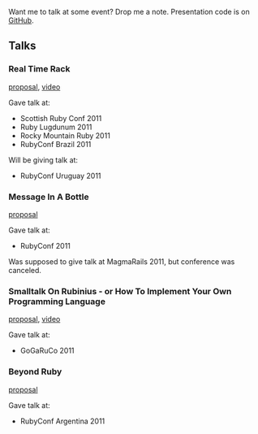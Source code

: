Want me to talk at some event? Drop me a note. Presentation code is on [GitHub](https://github.com/rkh/presentations).

## Talks

### Real Time Rack

[proposal](https://github.com/rkh/proposals/blob/master/prepared_talks/real_time_rack.md),
[video](http://confreaks.net/videos/727-rockymtnruby2011-real-time-rack)

Gave talk at:

* Scottish Ruby Conf 2011
* Ruby Lugdunum 2011
* Rocky Mountain Ruby 2011
* RubyConf Brazil 2011

Will be giving talk at:

* RubyConf Uruguay 2011

### Message In A Bottle

[proposal](https://github.com/rkh/proposals/blob/master/prepared_talks/method_dispatch.md)

Gave talk at:

* RubyConf 2011

Was supposed to give talk at MagmaRails 2011, but conference was canceled.

### Smalltalk On Rubinius - or How To Implement Your Own Programming Language

[proposal](https://github.com/rkh/proposals/blob/master/prepared_talks/reak.md),
[video](http://confreaks.net/videos/645-gogaruco2011-smalltalk-on-rubinius-or-how-to-implement-your-own-programming-language)

Gave talk at:

* GoGaRuCo 2011

### Beyond Ruby

[proposal](https://github.com/rkh/proposals/blob/master/prepared_talks/beyond_ruby.md)

Gave talk at:

* RubyConf Argentina 2011
